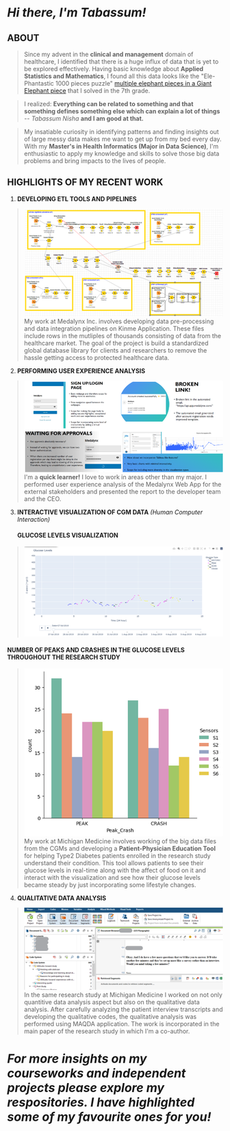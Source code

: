 # *Hi there, I'm Tabassum!*

## **ABOUT**
> Since my advent in the **clinical and management** domain of healthcare, I identified that there is a huge influx of data that is yet to be explored effectively. 
> Having basic knowledge about **Applied Statistics and Mathematics**, I found all this data looks like the "Ele-Phantastic 1000 pieces puzzle" [multiple elephant 
> pieces in a Giant Elephant piece](https://www.amazon.com/Ele-Phantastic-1000-pc-Jigsaw-Puzzle/dp/B004HK6BL6/ref=as_li_ss_tl?_encoding=UTF8&pd_rd_i=B004HK6BL6&pd_rd_r=9761960c-0f86-11e9-81fe-4da2503c3c0e&pd_rd_w=mSuow&pd_rd_wg=Hl2sh&pf_rd_p=18bb0b78-4200-49b9-ac91-f141d61a1780&pf_rd_r=WAD926SEW7SVXNMCV35X&psc=1&refRID=WAD926SEW7SVXNMCV35X&linkCode=sl1&tag=mybuclisjou-20&linkId=5a0bdf477cfe6dc46b4ecc22b793e6cb&language=en_US) that I solved in the 7th grade.

> I realized:
  > **Everything can be related to something and that something defines something else which can explain a lot of things** -- *Tabassum Nisha* **and I am good at 
  > that.** 

> My insatiable curiosity in identifying patterns and finding insights out of large messy data makes me want to get up from my bed every day. With my **Master's in 
> Health Informatics (Major in Data Science)**, I'm enthusiastic to apply my knowledge and skills to solve those big data problems and bring impacts to the lives of 
> people. 

## **HIGHLIGHTS OF MY RECENT WORK**
1. **DEVELOPING ETL TOOLS AND PIPELINES** 
> ![alt text](https://github.com/tabbie-hash/tabbie-hash/blob/main/Knime%20workflow.png)
> My work at Medalynx Inc. involves developing data pre-processing and data integration pipelines on Kinme Application. These files include rows in the mutliples of
> thousands consisting of data from the healthcare market. The goal of the project is build a standardized global database library for clients and researchers to remove 
> the hassle getting access to protected healthcare data. 

2. **PERFORMING USER EXPERIENCE ANALYSIS**
> ![alt text](https://github.com/tabbie-hash/tabbie-hash/blob/main/app%20analysis.png)                                                                 
> I'm a **quick learner!** I love to work in areas other than my major. I performed user experience analysis of the Medalynx Web App for the external stakeholders and 
> presented the report to the developer team and the CEO. 

3. **INTERACTIVE VISUALIZATION OF CGM DATA** *(Human Computer Interaction)*
   #### GLUCOSE LEVELS VISUALIZATION
> ![alt text](https://github.com/tabbie-hash/tabbie-hash/blob/main/graph.png)       
   #### NUMBER OF PEAKS AND CRASHES IN THE GLUCOSE LEVELS THROUGHOUT THE RESEARCH STUDY                        
> ![alt text](https://github.com/tabbie-hash/tabbie-hash/blob/main/P001S6_All_Sensors_PC.png)                                                                                      
> My work at Michigan Medicine involves working of the big data files from the CGMs and developing a **Patient-Physician Education Tool** for helping Type2 Diabetes 
> patients enrolled in the research study understand their condition. This tool allows patients to see their glucose levels in real-time along with the affect of food 
> on it and interact with the visualization and see how their glucose levels became steady by just incorporating some lifestyle changes.  

4. **QUALITATIVE DATA ANALYSIS**
> ![alt text](https://github.com/tabbie-hash/tabbie-hash/blob/main/qual%20analysis.png)                                     
> In the same research study at Michigan Medicine I worked on not only quantitive data analysis aspect but also on the qualitative data analysis. After carefully 
> analyzing the patient interview transcripts and developing the qualitative codes, the qualitative analysis was performed using MAQDA application. The work is 
> incorporated in the main paper of the research study in which I'm a co-author. 

# *For more insights on my courseworks and independent projects please explore my respositories. I have highlighted some of my favourite ones for you!*
<!--
**tabbie-hash/tabbie-hash** is a ✨ _special_ ✨ repository because its `README.md` (this file) appears on your GitHub profile.

Here are some ideas to get you started:

- 🔭 I’m currently working on ...
- 🌱 I’m currently learning ...
- 👯 I’m looking to collaborate on ...
- 🤔 I’m looking for help with ...
- 💬 Ask me about ...
- 📫 How to reach me: ...
- 😄 Pronouns: ...
- ⚡ Fun fact: ...
-->

